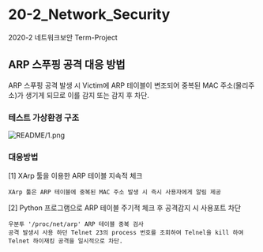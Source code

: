 # 20-2_Network_Security
2020-2 네트워크보안 Term-Project


## ARP 스푸핑 공격 대응 방법

ARP 스푸핑 공격 발생 시 Victim에 ARP 테이블이 변조되어 중복된 MAC 주소(물리주소)가 생기게 되므로 이를 감지 또는 감지 후 차단.

### 테스트 가상환경 구조
![README/1.png](README/1.png)


### 대응방법

[1] XArp 툴을 이용한 ARP 테이블 지속적 체크
  
    XArp 툴은 ARP 테이블에 중복된 MAC 주소 발생 시 즉시 사용자에게 알림 제공
  
[2] Python 프로그램으로 ARP 테이블 주기적 체크 후 공격감지 시 사용포트 차단
 
    우분투 '/proc/net/arp' ARP 테이블 중복 검사
    공격 발생시 사용 하던 Telnet 23의 process 번호를 조회하여 Telnel을 kill 하여 Telnet 하이재킹 공격을 일시적으로 차단. 
